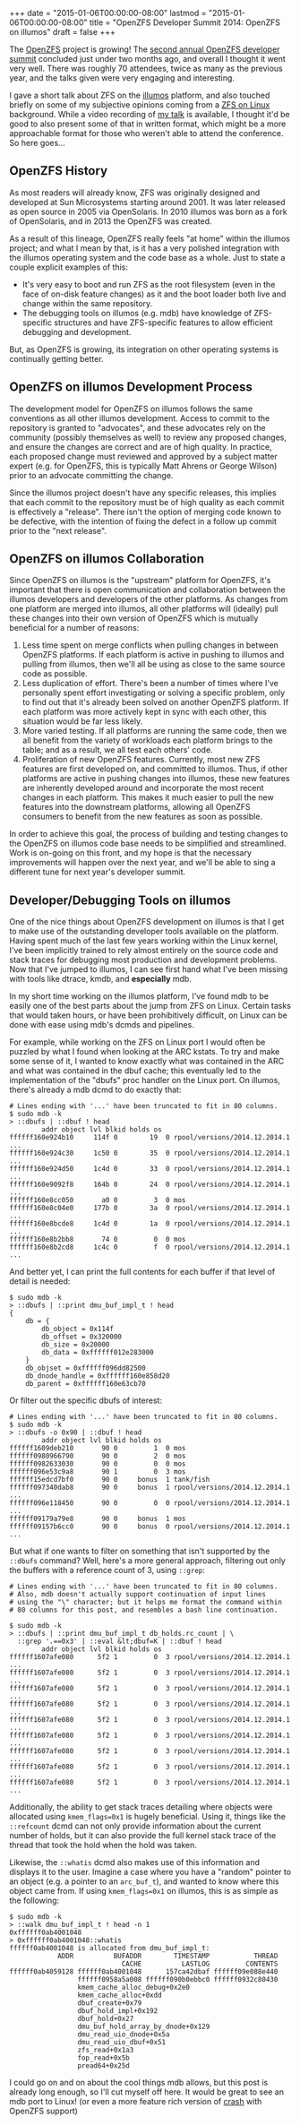 +++
date = "2015-01-06T00:00:00-08:00"
lastmod = "2015-01-06T00:00:00-08:00"
title = "OpenZFS Developer Summit 2014: OpenZFS on illumos"
draft = false
+++

The [OpenZFS][1] project is growing! The [second annual OpenZFS developer
summit][2] concluded just under two months ago, and overall I thought it
went very well. There was roughly 70 attendees, twice as many as the
previous year, and the talks given were very engaging and interesting.

I gave a short talk about ZFS on the [illumos][3] platform, and also
touched briefly on some of my subjective opinions coming from a
[ZFS on Linux][4] background. While a video recording of [my talk][5] is
available, I thought it'd be good to also present some of that in written
format, which might be a more approachable format for those who weren't
able to attend the conference. So here goes...

## OpenZFS History

As most readers will already know, ZFS was originally designed and
developed at Sun Microsystems starting around 2001. It was later
released as open source in 2005 via OpenSolaris. In 2010 illumos was
born as a fork of OpenSolaris, and in 2013 the OpenZFS was created.

As a result of this lineage, OpenZFS really feels "at home" within the
illumos project; and what I mean by that, is it has a very polished
integration with the illumos operating system and the code base as a
whole. Just to state a couple explicit examples of this:

 - It's very easy to boot and run ZFS as the root filesystem (even in
   the face of on-disk feature changes) as it and the boot loader both
   live and change within the same repository.
 - The debugging tools on illumos (e.g. mdb) have knowledge of
   ZFS-specific structures and have ZFS-specific features to allow
   efficient debugging and development.

But, as OpenZFS is growing, its integration on other operating systems
is continually getting better.

## OpenZFS on illumos Development Process

The development model for OpenZFS on illumos follows the same
conventions as all other illumos development. Access to commit to the
repository is granted to "advocates", and these advocates rely on the
community (possibly themselves as well) to review any proposed changes,
and ensure the changes are correct and are of high quality. In practice,
each proposed change must reviewed and approved by a subject matter
expert (e.g. for OpenZFS, this is typically Matt Ahrens or George
Wilson) prior to an advocate committing the change.

Since the illumos project doesn't have any specific releases, this
implies that each commit to the repository must be of high quality as
each commit is effectively a "release". There isn't the option of
merging code known to be defective, with the intention of fixing the
defect in a follow up commit prior to the "next release".

## OpenZFS on illumos Collaboration

Since OpenZFS on illumos is the "upstream" platform for OpenZFS, it's
important that there is open communication and collaboration between
the illumos developers and developers of the other platforms. As
changes from one platform are merged into illumos, all other platforms
will (ideally) pull these changes into their own version of OpenZFS
which is mutually beneficial for a number of reasons:

 1. Less time spent on merge conflicts when pulling changes in between
    OpenZFS platforms. If each platform is active in pushing to illumos
    and pulling from illumos, then we'll all be using as close to the
    same source code as possible.
 2. Less duplication of effort. There's been a number of times where
    I've personally spent effort investigating or solving a specific
    problem, only to find out that it's already been solved on another
    OpenZFS platform. If each platform was more actively kept in sync
    with each other, this situation would be far less likely.
 3. More varied testing. If all platforms are running the same code,
    then we all benefit from the variety of workloads each platform
    brings to the table; and as a result, we all test each others' code.
 4. Proliferation of new OpenZFS features. Currently, most new ZFS
    features are first developed on, and committed to illumos. Thus, if
    other platforms are active in pushing changes into illumos, these
    new features are inherently developed around and incorporate the
    most recent changes in each platform. This makes it much easier to
    pull the new features into the downstream platforms, allowing all
    OpenZFS consumers to benefit from the new features as soon as
    possible.

In order to achieve this goal, the process of building and testing
changes to the OpenZFS on illumos code base needs to be simplified and
streamlined. Work is on-going on this front, and my hope is that the
necessary improvements will happen over the next year, and we'll be
able to sing a different tune for next year's developer summit.

## Developer/Debugging Tools on illumos

One of the nice things about OpenZFS development on illumos is that I
get to make use of the outstanding developer tools available on the
platform. Having spent much of the last few years working within the
Linux kernel, I've been implicitly trained to rely almost entirely on
the source code and stack traces for debugging most production and
development problems. Now that I've jumped to illumos, I can see
first hand what I've been missing with tools like dtrace, kmdb,
and **especially** mdb.

In my short time working on the illumos platform, I've found mdb to be
easily one of the best parts about the jump from ZFS on Linux. Certain
tasks that would taken hours, or have been prohibitively difficult, on
Linux can be done with ease using mdb's dcmds and pipelines.

For example, while working on the ZFS on Linux port I would often be
puzzled by what I found when looking at the ARC kstats. To try and make
some sense of it, I wanted to know exactly what was contained in the ARC
and what was contained in the dbuf cache; this eventually led to the
implementation of the "dbufs" proc handler on the Linux port. On
illumos, there's already a mdb dcmd to do exactly that:

    # Lines ending with '...' have been truncated to fit in 80 columns.
    $ sudo mdb -k
    > ::dbufs | ::dbuf ! head
            addr object lvl blkid holds os
    ffffff160e924b10     114f 0        19  0 rpool/versions/2014.12.2014.1 ...
    ffffff160e924c30     1c50 0        35  0 rpool/versions/2014.12.2014.1 ...
    ffffff160e924d50     1c4d 0        33  0 rpool/versions/2014.12.2014.1 ...
    ffffff160e9092f8     164b 0        24  0 rpool/versions/2014.12.2014.1 ...
    ffffff160e8cc050       a0 0         3  0 mos
    ffffff160e8c04e0     177b 0        3a  0 rpool/versions/2014.12.2014.1 ...
    ffffff160e8bcde8     1c4d 0        1a  0 rpool/versions/2014.12.2014.1 ...
    ffffff160e8b2bb8       74 0         0  0 mos
    ffffff160e8b2cd8     1c4c 0         f  0 rpool/versions/2014.12.2014.1 ...

And better yet, I can print the full contents for each buffer if that
level of detail is needed:

    $ sudo mdb -k
    > ::dbufs | ::print dmu_buf_impl_t ! head
    {
        db = {
            db_object = 0x114f
            db_offset = 0x320000
            db_size = 0x20000
            db_data = 0xffffff012e283000
        }
        db_objset = 0xffffff096dd82500
        db_dnode_handle = 0xffffff160e858d20
        db_parent = 0xffffff160e63cb70

Or filter out the specific dbufs of interest:

    # Lines ending with '...' have been truncated to fit in 80 columns.
    $ sudo mdb -k
    > ::dbufs -o 0x90 | ::dbuf ! head
            addr object lvl blkid holds os
    ffffff1609deb210       90 0         1  0 mos
    ffffff0980966790       90 0         2  0 mos
    ffffff0982633030       90 0         0  0 mos
    ffffff096e53c9a8       90 1         0  3 mos
    ffffff15edcd7bf0       90 0     bonus  1 tank/fish
    ffffff097340dab8       90 0     bonus  1 rpool/versions/2014.12.2014.1 ...
    ffffff096e118450       90 0         0  0 rpool/versions/2014.12.2014.1 ...
    ffffff09179a79e8       90 0     bonus  1 mos
    ffffff09157b6cc0       90 0     bonus  0 rpool/versions/2014.12.2014.1 ...

But what if one wants to filter on something that isn't supported by the
`::dbufs` command? Well, here's a more general approach, filtering out
only the buffers with a reference count of 3, using `::grep`:

    # Lines ending with '...' have been truncated to fit in 80 columns.
    # Also, mdb doesn't actually support continuation of input lines
    # using the "\" character; but it helps me format the command within
    # 80 columns for this post, and resembles a bash line continuation.

    $ sudo mdb -k
    > ::dbufs | ::print dmu_buf_impl_t db_holds.rc_count | \
      ::grep '.==0x3' | ::eval &lt;dbuf=K | ::dbuf ! head
            addr object lvl blkid holds os
    ffffff1607afe080      5f2 1         0  3 rpool/versions/2014.12.2014.1 ...
    ffffff1607afe080      5f2 1         0  3 rpool/versions/2014.12.2014.1 ...
    ffffff1607afe080      5f2 1         0  3 rpool/versions/2014.12.2014.1 ...
    ffffff1607afe080      5f2 1         0  3 rpool/versions/2014.12.2014.1 ...
    ffffff1607afe080      5f2 1         0  3 rpool/versions/2014.12.2014.1 ...
    ffffff1607afe080      5f2 1         0  3 rpool/versions/2014.12.2014.1 ...
    ffffff1607afe080      5f2 1         0  3 rpool/versions/2014.12.2014.1 ...
    ffffff1607afe080      5f2 1         0  3 rpool/versions/2014.12.2014.1 ...
    ffffff1607afe080      5f2 1         0  3 rpool/versions/2014.12.2014.1 ...

Additionally, the ability to get stack traces detailing where objects
were allocated using `kmem_flags=0x1` is hugely beneficial. Using it,
things like the `::refcount` dcmd can not only provide information about
the current number of holds, but it can also provide the full kernel
stack trace of the thread that took the hold when the hold was taken.

Likewise, the `::whatis` dcmd also makes use of this information and
displays it to the user. Imagine a case where you have a "random"
pointer to an object (e.g. a pointer to an `arc_buf_t`), and wanted to
know where this object came from. If using `kmem_flags=0x1` on illumos,
this is as simple as the following:

    $ sudo mdb -k
    > ::walk dmu_buf_impl_t ! head -n 1
    0xffffff0ab4001048
    > 0xffffff0ab4001048::whatis
    ffffff0ab4001048 is allocated from dmu_buf_impl_t:
                ADDR          BUFADDR        TIMESTAMP           THREAD
                                CACHE          LASTLOG         CONTENTS
    ffffff0ab4059128 ffffff0ab4001048      157ca42dbaf ffffff09e088e440
                     ffffff0958a5a008 ffffff090b0ebbc0 ffffff0932c80430
                     kmem_cache_alloc_debug+0x2e0
                     kmem_cache_alloc+0xdd
                     dbuf_create+0x79
                     dbuf_hold_impl+0x192
                     dbuf_hold+0x27
                     dmu_buf_hold_array_by_dnode+0x129
                     dmu_read_uio_dnode+0x5a
                     dmu_read_uio_dbuf+0x51
                     zfs_read+0x1a3
                     fop_read+0x5b
                     pread64+0x25d

I could go on and on about the cool things mdb allows, but this post is
already long enough, so I'll cut myself off here. It would be great to
see an mdb port to Linux! (or even a more feature rich version of
[crash][6] with OpenZFS support)

[1]: http://open-zfs.org/
[2]: http://www.open-zfs.org/wiki/OpenZFS_Developer_Summit_2014
[3]: http://www.illumos.org/
[4]: http://zfsonlinux.org/
[5]: http://youtu.be/UtlGt3ag0o0
[6]: http://people.redhat.com/anderson/crash_whitepaper/
